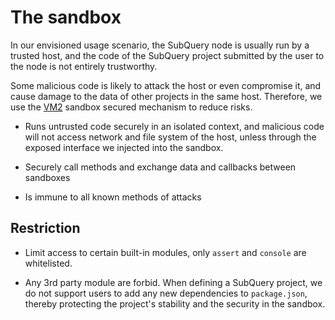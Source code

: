 # The sandbox

In our envisioned usage scenario, the SubQuery node is usually run by a trusted host, and the code of the SubQuery project submitted by the user to the node is not entirely trustworthy. 

Some malicious code is likely to attack the host or even compromise it, and cause damage to the data of other projects in the same host.
Therefore, we use the [VM2](https://www.npmjs.com/package/vm2) sandbox secured mechanism to reduce risks.

- Runs untrusted code securely in an isolated context, and malicious code will not access network and file system of the host, unless through the exposed interface we injected into the sandbox.

- Securely call methods and exchange data and callbacks between sandboxes

- Is immune to all known methods of attacks


## Restriction


- Limit access to certain built-in modules, only `assert` and `console` are whitelisted.

- Any 3rd party module are forbid. When defining a SubQuery project, we do not support users to add any new dependencies to `package.json`, thereby protecting the project's stability and the security in the sandbox.
